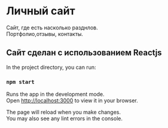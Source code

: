 # Личный сайт

Сайт, где есть насколько разднлов.  
Портфолио,отзывы, контакты.

## Сайт сделан с использованием Reactjs

In the project directory, you can run:

### `npm start`

Runs the app in the development mode.\
Open [http://localhost:3000](http://localhost:3000) to view it in your browser.

The page will reload when you make changes.\
You may also see any lint errors in the console.






